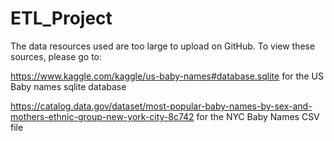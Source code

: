 # ETL_Project

The data resources used are too large to upload on GitHub. To view these sources, please go to:

https://www.kaggle.com/kaggle/us-baby-names#database.sqlite for the US Baby names sqlite database

https://catalog.data.gov/dataset/most-popular-baby-names-by-sex-and-mothers-ethnic-group-new-york-city-8c742 for the NYC Baby Names CSV file
